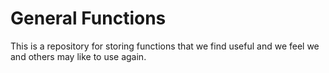 # General Functions 

This is a repository for storing functions that we find useful and we feel we and others may like to use again. 
